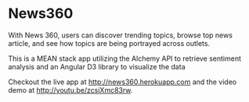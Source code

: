 News360
======

With News 360, users can discover trending topics, browse top news article, and see how topics are being portrayed across outlets.

This is a MEAN stack app utilizing the Alchemy API to retrieve sentiment analysis and an Angular D3 library to visualize the data

Checkout the live app at http://news360.herokuapp.com and the video demo at http://youtu.be/zcsiXmc83rw.
